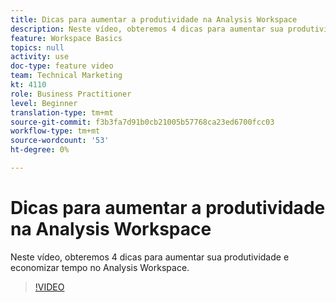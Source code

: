 ```yaml
---
title: Dicas para aumentar a produtividade na Analysis Workspace
description: Neste vídeo, obteremos 4 dicas para aumentar sua produtividade e economizar tempo no Analysis Workspace.
feature: Workspace Basics
topics: null
activity: use
doc-type: feature video
team: Technical Marketing
kt: 4110
role: Business Practitioner
level: Beginner
translation-type: tm+mt
source-git-commit: f3b3fa7d91b0cb21005b57768ca23ed6700fcc03
workflow-type: tm+mt
source-wordcount: '53'
ht-degree: 0%

---
```



# Dicas para aumentar a produtividade na Analysis Workspace

Neste vídeo, obteremos 4 dicas para aumentar sua produtividade e economizar tempo no Analysis Workspace.

>[!VIDEO](https://video.tv.adobe.com/v/31157/?quality=12)
